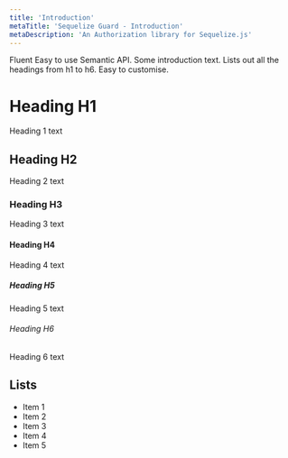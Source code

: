 ```yaml
---
title: 'Introduction'
metaTitle: 'Sequelize Guard - Introduction'
metaDescription: 'An Authorization library for Sequelize.js'
---
```


Fluent Easy to use Semantic API.
Some introduction text. Lists out all the headings from h1 to h6. Easy to customise.

# Heading H1

Heading 1 text

## Heading H2

Heading 2 text

### Heading H3

Heading 3 text

#### Heading H4

Heading 4 text

##### Heading H5

Heading 5 text

###### Heading H6

Heading 6 text

## Lists

- Item 1
- Item 2
- Item 3
- Item 4
- Item 5
